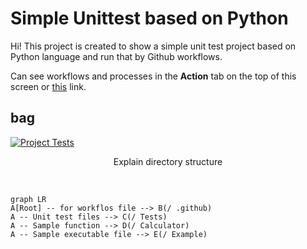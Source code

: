 # Simple Unittest based on Python

Hi! This project is created to show a simple unit test project based on Python language and run that by Github workflows.

Can see workflows and processes in the **Action** tab on the top of this screen or  [this](https://github.com/mohammad26845/unit_test_sample/actions) link.

## bag

[![Project Tests](https://github.com/mohammad26845/unit_test_sample/actions/workflows/ci.yml/badge.svg?branch=master)](https://github.com/mohammad26845/unit_test_sample/actions/workflows/ci.yml)


<p align="center">
Explain directory structure
</p>

<br>


```mermaid
graph LR
A[Root] -- for workflos file --> B(/ .github)
A -- Unit test files --> C(/ Tests)
A -- Sample function --> D(/ Calculator)
A -- Sample executable file --> E(/ Example)
```
